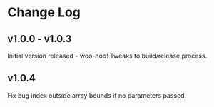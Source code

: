 # Change Log

## v1.0.0 - v1.0.3
Initial version released - woo-hoo!  Tweaks to build/release process.

## v1.0.4
Fix bug index outside array bounds if no parameters passed.
